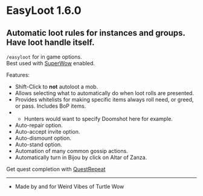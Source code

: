# EasyLoot 1.6.0
Automatic loot rules for instances and groups. Have loot handle itself.  
---
`/easyloot` for in game options.  
Best used with [SuperWow](https://github.com/balakethelock/SuperWoW/) enabled.  

Features:
* Shift-Click to **not** autoloot a mob.  
* Allows selecting what to automatically do when loot rolls are presented.  
* Provides whitelists for making specific items always roll need, or greed, or pass. Includes BoP items.  
* * Hunters would want to specify Doomshot here for example.  
* Auto-repair option.  
* Auto-accept invite option.  
* Auto-dismount option.  
* Auto-stand option.  
* Automation of many common gossip actions.  
* Automatically turn in Bijou by click on Altar of Zanza.  

Get quest completion with [QuestRepeat](https://github.com/MarcelineVQ/QuestRepeat) 

___
* Made by and for Weird Vibes of Turtle Wow  

